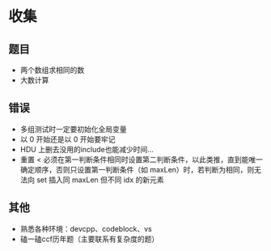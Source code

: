 # 收集

## 题目

* 两个数组求相同的数
* 大数计算

## 错误

* 多组测试时一定要初始化全局变量
* 以 0 开始还是以 0 开始要牢记
* HDU 上删去没用的include也能减少时间...
* 重置 < 必须在第一判断条件相同时设置第二判断条件，以此类推，直到能唯一确定顺序，否则只设置第一判断条件（如 maxLen）时，若判断为相同，则无法向 set 插入同 maxLen 但不同 idx 的新元素

## 其他

* 熟悉各种环境：devcpp、codeblock、vs
* 磕一磕ccf历年题（主要联系有复杂度的题）
